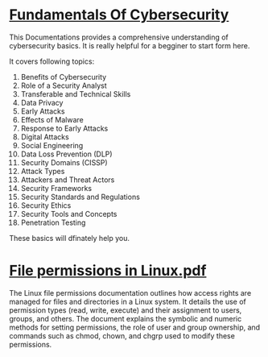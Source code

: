 # [Fundamentals Of Cybersecurity](https://github.com/atamalajopyetie/CyberSecurity_Documentation/tree/main)
This Documentations provides a comprehensive understanding of cybersecurity basics.
It is really helpful for a begginer to start form here.

It covers following topics:
1) Benefits of Cybersecurity
2) Role of a Security Analyst
3) Transferable and Technical Skills
4) Data Privacy
5) Early Attacks
6) Effects of Malware
7) Response to Early Attacks
8) Digital Attacks
9) Social Engineering
10) Data Loss Prevention (DLP)
11) Security Domains (CISSP)
12) Attack Types
13) Attackers and Threat Actors
14) Security Frameworks
15) Security Standards and Regulations
16) Security Ethics
17) Security Tools and Concepts
18) Penetration Testing

These basics will dfinately help you.

# [File permissions in Linux.pdf](https://github.com/atamalajopyetie/CyberSecurity_Documentation/tree/main)
The Linux file permissions documentation outlines how access rights are managed for files and directories in a Linux system. It details the use of permission types (read, write, execute) and their assignment to users, groups, and others. The document explains the symbolic and numeric methods for setting permissions, the role of user and group ownership, and commands such as chmod, chown, and chgrp used to modify these permissions.



